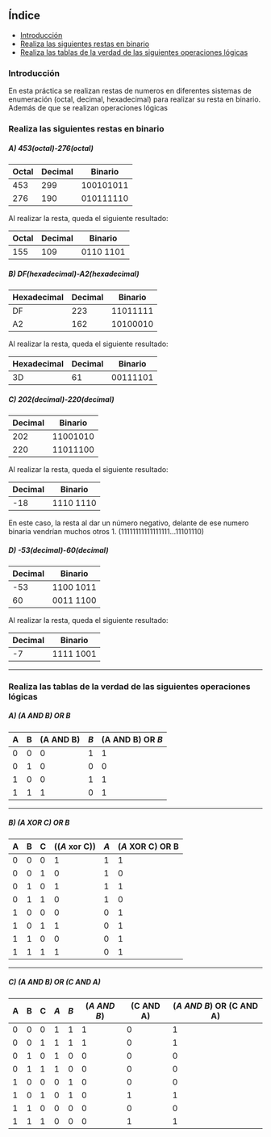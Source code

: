 ## Índice

- [Introducción](#introducción)
- [Realiza las siguientes restas en binario](#realiza-las-siguientes-restas-en-binario)
- [Realiza las tablas de la verdad de las siguientes operaciones lógicas](#realiza-las-tablas-de-la-verdad-de-las-siguientes-operaciones-lógicas)

### Introducción

En esta práctica se realizan restas de numeros en diferentes sistemas de enumeración (octal, decimal, hexadecimal) para realizar su resta en binario.
Además de que se realizan operaciones lógicas

### Realiza las siguientes restas en binario

##### A) 453(octal)-276(octal)

| Octal | Decimal | Binario   |
| ----- | ------- | --------- |
| 453   | 299     | 100101011 |
| 276   | 190     | 010111110 |

Al realizar la resta, queda el siguiente resultado:

| Octal | Decimal | Binario   |
| ----- | ------- | --------- |
| 155   | 109     | 0110 1101 |

##### B) DF(hexadecimal)-A2(hexadecimal)

| Hexadecimal | Decimal | Binario  |
| ----------- | ------- | -------- |
| DF          | 223     | 11011111 |
| A2          | 162     | 10100010 |

Al realizar la resta, queda el siguiente resultado:

| Hexadecimal | Decimal | Binario  |
| ----------- | ------- | -------- |
| 3D          | 61      | 00111101 |

##### C) 202(decimal)-220(decimal)

| Decimal | Binario  |
| ------- | -------- |
| 202     | 11001010 |
| 220     | 11011100 |

Al realizar la resta, queda el siguiente resultado:

| Decimal | Binario   |
| ------- | --------- |
| -18     | 1110 1110 |

En este caso, la resta al dar un número negativo, delante de ese numero binaria vendrían muchos otros 1. (11111111111111111...11101110)

##### D) -53(decimal)-60(decimal) 

| Decimal | Binario   |
| ------- | --------- |
| -53     | 1100 1011 |
| 60      | 0011 1100 |

Al realizar la resta, queda el siguiente resultado:

| Decimal | Binario   |
| ------- | --------- |
| -7      | 1111 1001 |


---

### Realiza las tablas de la verdad de las siguientes operaciones lógicas

##### A) (A AND B) OR *B*

| A   | B   | (A AND B) | *B* | (A AND B) OR *B* |
| --- | --- | --------- | --- | ---------------- |
| 0   | 0   | 0         | 1   | 1                |
| 0   | 1   | 0         | 0   | 0                |
| 1   | 0   | 0         | 1   | 1                |
| 1   | 1   | 1         | 0   | 1                |

---
##### B) (*A* XOR C) OR B

| A   | B   | C   | ((*A* xor C)) | *A* | (*A* XOR C) OR B |
| --- | --- | --- | ------------- | --- | ---------------- |
| 0   | 0   | 0   | 1             | 1   | 1                |
| 0   | 0   | 1   | 0             | 1   | 0                |
| 0   | 1   | 0   | 1             | 1   | 1                |
| 0   | 1   | 1   | 0             | 1   | 0                |
| 1   | 0   | 0   | 0             | 0   | 1                |
| 1   | 0   | 1   | 1             | 0   | 1                |
| 1   | 1   | 0   | 0             | 0   | 1                |
| 1   | 1   | 1   | 1             | 0   | 1                |

---

##### C) (*A AND B*) OR (C AND A)


| A   | B   | C   | *A* | *B* | (*A AND B*) | (C AND A) | (*A AND B*) OR (C AND A) |
| --- | --- | --- | --- | --- | ----------- | --------- | ------------------------ |
| 0   | 0   | 0   | 1   | 1   | 1           | 0         | 1                        |
| 0   | 0   | 1   | 1   | 1   | 1           | 0         | 1                        |
| 0   | 1   | 0   | 1   | 0   | 0           | 0         | 0                        |
| 0   | 1   | 1   | 1   | 0   | 0           | 0         | 0                        |
| 1   | 0   | 0   | 0   | 1   | 0           | 0         | 0                        |
| 1   | 0   | 1   | 0   | 1   | 0           | 1         | 1                        |
| 1   | 1   | 0   | 0   | 0   | 0           | 0         | 0                        |
| 1   | 1   | 1   | 0   | 0   | 0           | 1         | 1                        |





